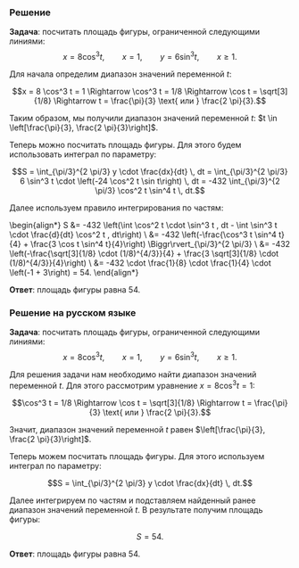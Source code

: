 

### Решение 

**Задача**: посчитать площадь фигуры, ограниченной следующими линиями: 
$$x = 8 \cos^3 t, \qquad x = 1, \qquad y = 6 \sin^3 t, \qquad x \geq 1.$$

Для начала определим диапазон значений переменной $t$:

$$x = 8 \cos^3 t = 1 \Rightarrow \cos^3 t = 1/8 \Rightarrow \cos t = \sqrt[3]{1/8} \Rightarrow t = \frac{\pi}{3} \text{ или } \frac{2 \pi}{3}.$$

Таким образом, мы получили диапазон значений переменной $t$: $t \in \left[\frac{\pi}{3}, \frac{2 \pi}{3}\right]$.

Теперь можно посчитать площадь фигуры. Для этого будем использовать интеграл по параметру:

$$S = \int_{\pi/3}^{2 \pi/3} y \cdot \frac{dx}{dt} \, dt = \int_{\pi/3}^{2 \pi/3} 6 \sin^3 t \cdot \left(-24 \cos^2 t \sin t\right) \, dt = -432 \int_{\pi/3}^{2 \pi/3} \cos^2 t \sin^4 t \, dt.$$

Далее используем правило интегрирования по частям:

\begin{align*}
S &= -432 \left(\int \cos^2 t \cdot \sin^3 t \, dt - \int \sin^3 t \cdot \frac{d}{dt} \cos^2 t \, dt\right) \\
&= -432 \left(-\frac{\cos^3 t \sin^4 t}{4} + \frac{3 \cos t \sin^4 t}{4}\right) \Biggr\rvert_{\pi/3}^{2 \pi/3} \\
&= -432 \left(-\frac{\sqrt[3]{1/8} \cdot (1/8)^{4/3}}{4} + \frac{3 \sqrt[3]{1/8} \cdot (1/8)^{4/3}}{4}\right) \\
&= -432 \cdot \frac{1}{8} \cdot \frac{1}{4} \cdot \left(-1 + 3\right) = 54.
\end{align*}

**Ответ**: площадь фигуры равна 54.

### Решение на русском языке

**Задача**: посчитать площадь фигуры, ограниченной следующими линиями: 
$$x = 8 \cos^3 t, \qquad x = 1, \qquad y = 6 \sin^3 t, \qquad x \geq 1.$$

Для решения задачи нам необходимо найти диапазон значений переменной $t$. Для этого рассмотрим уравнение $x = 8 \cos^3 t = 1$:

$$\cos^3 t = 1/8 \Rightarrow \cos t = \sqrt[3]{1/8} \Rightarrow t = \frac{\pi}{3} \text{ или } \frac{2 \pi}{3}.$$

Значит, диапазон значений переменной $t$ равен $\left[\frac{\pi}{3}, \frac{2 \pi}{3}\right]$.

Теперь можем посчитать площадь фигуры. Для этого используем интеграл по параметру:

$$S = \int_{\pi/3}^{2 \pi/3} y \cdot \frac{dx}{dt} \, dt.$$

Далее интегрируем по частям и подставляем найденный ранее диапазон значений переменной $t$. В результате получим площадь фигуры:

$$S = 54.$$

**Ответ**: площадь фигуры равна 54.